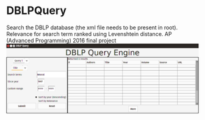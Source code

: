 # DBLPQuery
Search the DBLP database (the xml file needs to be present in root). Relevance for search term ranked using Levenshtein distance. AP (Advanced Programming) 2016 final project
![Screenshot](https://github.com/luckysidgem/DBLPQuery/blob/master/dblp.png?raw=true)

